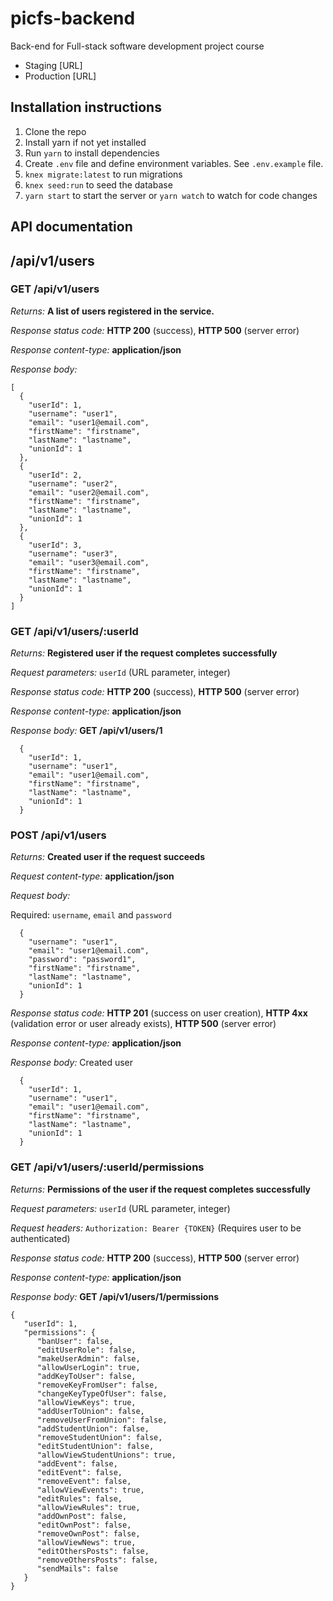 # picfs-backend

Back-end for Full-stack software development project course

* Staging [URL]
* Production [URL]

## Installation instructions

1. Clone the repo
2. Install yarn if not yet installed
3. Run `yarn` to install dependencies
4. Create `.env` file and define environment variables. See `.env.example` file.
5. `knex migrate:latest` to run migrations
6. `knex seed:run` to seed the database
7. `yarn start` to start the server or `yarn watch` to watch for code changes

## API documentation

## /api/v1/users

### GET /api/v1/users

_Returns:_ **A list of users registered in the service.**

_Response status code:_ **HTTP 200** (success), **HTTP 500** (server error)

_Response content-type:_ **application/json**

_Response body:_

```
[
  {
    "userId": 1,
    "username": "user1",
    "email": "user1@email.com",
    "firstName": "firstname",
    "lastName": "lastname",
    "unionId": 1
  },
  {
    "userId": 2,
    "username": "user2",
    "email": "user2@email.com",
    "firstName": "firstname",
    "lastName": "lastname",
    "unionId": 1
  },
  {
    "userId": 3,
    "username": "user3",
    "email": "user3@email.com",
    "firstName": "firstname",
    "lastName": "lastname",
    "unionId": 1
  }
]
```

### GET /api/v1/users/:userId

_Returns:_ **Registered user if the request completes successfully**

_Request parameters:_ ```userId``` (URL parameter, integer)

_Response status code:_ **HTTP 200** (success), **HTTP 500** (server error)

_Response content-type:_ **application/json**

_Response body:_ **GET /api/v1/users/1**

```
  {
    "userId": 1,
    "username": "user1",
    "email": "user1@email.com",
    "firstName": "firstname",
    "lastName": "lastname",
    "unionId": 1
  }
```

### POST /api/v1/users

_Returns:_ **Created user if the request succeeds**

_Request content-type:_ **application/json**

_Request body:_ 

Required: ```username```, ```email``` and ```password```

```
  {
    "username": "user1",
    "email": "user1@email.com",
    "password": "password1",
    "firstName": "firstname",
    "lastName": "lastname",
    "unionId": 1
  }
```

_Response status code:_ **HTTP 201** (success on user creation), **HTTP 4xx** (validation error or user already exists), **HTTP 500** (server error)

_Response content-type:_ **application/json**

_Response body:_ Created user

```
  {
    "userId": 1,
    "username": "user1",
    "email": "user1@email.com",
    "firstName": "firstname",
    "lastName": "lastname",
    "unionId": 1
  }
```

### GET /api/v1/users/:userId/permissions

_Returns:_ **Permissions of the user if the request completes successfully**

_Request parameters:_ ```userId``` (URL parameter, integer)

_Request headers:_ ```Authorization: Bearer {TOKEN}``` (Requires user to be authenticated)

_Response status code:_ **HTTP 200** (success), **HTTP 500** (server error)

_Response content-type:_ **application/json**

_Response body:_ **GET /api/v1/users/1/permissions**

```
{  
   "userId": 1,
   "permissions": {
      "banUser": false,
      "editUserRole": false,
      "makeUserAdmin": false,
      "allowUserLogin": true,
      "addKeyToUser": false,
      "removeKeyFromUser": false,
      "changeKeyTypeOfUser": false,
      "allowViewKeys": true,
      "addUserToUnion": false,
      "removeUserFromUnion": false,
      "addStudentUnion": false,
      "removeStudentUnion": false,
      "editStudentUnion": false,
      "allowViewStudentUnions": true,
      "addEvent": false,
      "editEvent": false,
      "removeEvent": false,
      "allowViewEvents": true,
      "editRules": false,
      "allowViewRules": true,
      "addOwnPost": false,
      "editOwnPost": false,
      "removeOwnPost": false,
      "allowViewNews": true,
      "editOthersPosts": false,
      "removeOthersPosts": false,
      "sendMails": false
   }
}
```
